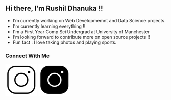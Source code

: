 ## Hi there, I’m Rushil Dhanuka !!
- I’m currently working on Web Developmemnt and Data Science projects.
- I'm currently learning everything !! 
- I'm a First Year Comp Sci Undergrad at University of Manchester
- I’m looking forward to contribute more on open source projects !!
- Fun fact : I love taking photos and playing sports. 

### Connect With Me

[![website](./img/insta-dark.svg)](https://instagram.com/codeSTACKr#gh-light-mode-only)
[![website](./img/insta-light.svg)](https://instagram.com/codeSTACKr#gh-dark-mode-only)

<!---
rmd21/rmd21 is a ✨ special ✨ repository because its `README.md` (this file) appears on your GitHub profile.
You can click the Preview link to take a look at your changes.
--->
